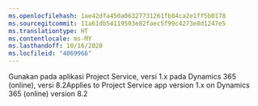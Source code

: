 ```yaml
---
ms.openlocfilehash: 1ae42dfa450a06327731261fb84ca2e1ff5b0178
ms.sourcegitcommit: 11a61db54119503e82faec5f99c4273e8d1247e5
ms.translationtype: HT
ms.contentlocale: ms-MY
ms.lasthandoff: 10/16/2020
ms.locfileid: "4069966"
---
```

<span data-ttu-id="34121-101">Gunakan pada aplikasi Project Service, versi 1.x pada Dynamics 365 (online), versi 8.2</span><span class="sxs-lookup"><span data-stu-id="34121-101">Applies to Project Service app version 1.x on Dynamics 365 (online) version 8.2</span></span>


